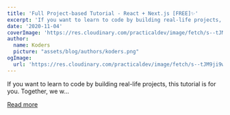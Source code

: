 ```yaml
---
title: 'Full Project-based Tutorial - React + Next.js [FREE]✨'
excerpt: 'If you want to learn to code by building real-life projects, this tutorial is for you. Together, we w...'
date: '2020-11-04'
coverImage: 'https://res.cloudinary.com/practicaldev/image/fetch/s--tJM9ji9w--/c_imagga_scale,f_auto,fl_progressive,h_420,q_auto,w_1000/https://dev-to-uploads.s3.amazonaws.com/i/vjgzlmjkp593gwfexbql.png'
author:
  name: Koders
  picture: "assets/blog/authors/koders.png"
ogImage:
  url: 'https://res.cloudinary.com/practicaldev/image/fetch/s--tJM9ji9w--/c_imagga_scale,f_auto,fl_progressive,h_420,q_auto,w_1000/https://dev-to-uploads.s3.amazonaws.com/i/vjgzlmjkp593gwfexbql.png'
---
```


If you want to learn to code by building real-life projects, this tutorial is for you. Together, we w...

[Read more](https://dev.to/nghiemthu/full-project-based-tutorial-react-next-js-free-434l)
